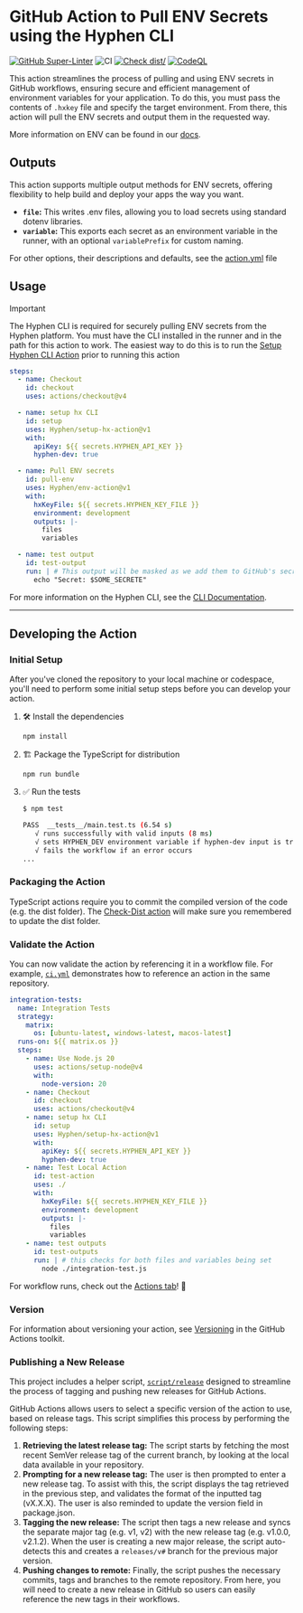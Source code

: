 # GitHub Action to Pull ENV Secrets using the Hyphen CLI

[![GitHub Super-Linter](https://github.com/Hyphen/env-action/actions/workflows/linter.yml/badge.svg)](https://github.com/super-linter/super-linter)
![CI](https://github.com/Hyphen/env-action/actions/workflows/ci.yml/badge.svg)
[![Check dist/](https://github.com/Hyphen/env-action/actions/workflows/check-dist.yml/badge.svg)](https://github.com/Hyphen/env-action/actions/workflows/check-dist.yml)
[![CodeQL](https://github.com/Hyphen/env-action/actions/workflows/codeql-analysis.yml/badge.svg)](https://github.com/Hyphen/env-action/actions/workflows/codeql-analysis.yml)

This action streamlines the process of pulling and using ENV secrets in GitHub
workflows, ensuring secure and efficient management of environment variables for
your application. To do this, you must pass the contents of `.hxkey` file and
specify the target environment. From there, this action will pull the ENV
secrets and output them in the requested way.

More information on ENV can be found in our
[docs](https://docs.hyphen.ai/docs/env-secrets-management).

## Outputs

This action supports multiple output methods for ENV secrets, offering
flexibility to help build and deploy your apps the way you want.

- **`file`:** This writes .env files, allowing you to load secrets using
  standard dotenv libraries.
- **`variable`:** This exports each secret as an environment variable in the
  runner, with an optional `variablePrefix` for custom naming.

For other options, their descriptions and defaults, see the
[action.yml](./action.yml) file

## Usage

> [!IMPORTANT]
>
> The Hyphen CLI is required for securely pulling ENV secrets from the Hyphen
> platform. You must have the CLI installed in the runner and in the path for
> this action to work. The easiest way to do this is to run the
> [Setup Hyphen CLI Action](https://github.com/marketplace/actions/setup-the-hyphen-cli)
> prior to running this action

```yaml
steps:
  - name: Checkout
    id: checkout
    uses: actions/checkout@v4

  - name: setup hx CLI
    id: setup
    uses: Hyphen/setup-hx-action@v1
    with:
      apiKey: ${{ secrets.HYPHEN_API_KEY }}
      hyphen-dev: true

  - name: Pull ENV secrets
    id: pull-env
    uses: Hyphen/env-action@v1
    with:
      hxKeyFile: ${{ secrets.HYPHEN_KEY_FILE }}
      environment: development
      outputs: |-
        files
        variables

  - name: test output
    id: test-output
    run: | # This output will be masked as we add them to GitHub's secret list
      echo "Secret: $SOME_SECRETE"
```

For more information on the Hyphen CLI, see the
[CLI Documentation](https://docs.hyphen.ai/).

---

## Developing the Action

### Initial Setup

After you've cloned the repository to your local machine or codespace, you'll
need to perform some initial setup steps before you can develop your action.

1. :hammer_and_wrench: Install the dependencies

   ```bash
   npm install
   ```

1. :building_construction: Package the TypeScript for distribution

   ```bash
   npm run bundle
   ```

1. :white_check_mark: Run the tests

   ```bash
   $ npm test

   PASS  __tests__/main.test.ts (6.54 s)
      √ runs successfully with valid inputs (8 ms)
      √ sets HYPHEN_DEV environment variable if hyphen-dev input is true (1 ms)
      √ fails the workflow if an error occurs
   ...
   ```

### Packaging the Action

TypeScript actions require you to commit the compiled version of the code (e.g.
the dist folder). The
[Check-Dist action](https://github.com/Hyphen/env-action/actions/workflows/check-dist.yml)
will make sure you remembered to update the dist folder.

### Validate the Action

You can now validate the action by referencing it in a workflow file. For
example, [`ci.yml`](./.github/workflows/ci.yml) demonstrates how to reference an
action in the same repository.

```yaml
integration-tests:
  name: Integration Tests
  strategy:
    matrix:
      os: [ubuntu-latest, windows-latest, macos-latest]
  runs-on: ${{ matrix.os }}
  steps:
    - name: Use Node.js 20
      uses: actions/setup-node@v4
      with:
        node-version: 20
    - name: Checkout
      id: checkout
      uses: actions/checkout@v4
    - name: setup hx CLI
      id: setup
      uses: Hyphen/setup-hx-action@v1
      with:
        apiKey: ${{ secrets.HYPHEN_API_KEY }}
        hyphen-dev: true
    - name: Test Local Action
      id: test-action
      uses: ./
      with:
        hxKeyFile: ${{ secrets.HYPHEN_KEY_FILE }}
        environment: development
        outputs: |-
          files
          variables
    - name: test outputs
      id: test-outputs
      run: | # this checks for both files and variables being set
        node ./integration-test.js
```

For workflow runs, check out the
[Actions tab](https://github.com/Hyphen/env-action/actions)! :rocket:

### Version

For information about versioning your action, see
[Versioning](https://github.com/actions/toolkit/blob/master/docs/action-versioning.md)
in the GitHub Actions toolkit.

### Publishing a New Release

This project includes a helper script, [`script/release`](./script/release)
designed to streamline the process of tagging and pushing new releases for
GitHub Actions.

GitHub Actions allows users to select a specific version of the action to use,
based on release tags. This script simplifies this process by performing the
following steps:

1. **Retrieving the latest release tag:** The script starts by fetching the most
   recent SemVer release tag of the current branch, by looking at the local data
   available in your repository.
1. **Prompting for a new release tag:** The user is then prompted to enter a new
   release tag. To assist with this, the script displays the tag retrieved in
   the previous step, and validates the format of the inputted tag (vX.X.X). The
   user is also reminded to update the version field in package.json.
1. **Tagging the new release:** The script then tags a new release and syncs the
   separate major tag (e.g. v1, v2) with the new release tag (e.g. v1.0.0,
   v2.1.2). When the user is creating a new major release, the script
   auto-detects this and creates a `releases/v#` branch for the previous major
   version.
1. **Pushing changes to remote:** Finally, the script pushes the necessary
   commits, tags and branches to the remote repository. From here, you will need
   to create a new release in GitHub so users can easily reference the new tags
   in their workflows.

